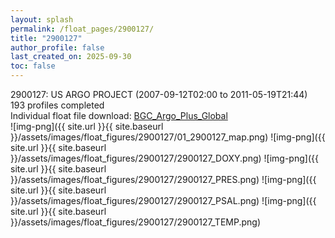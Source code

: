 ```yaml
---
layout: splash
permalink: /float_pages/2900127/
title: "2900127"
author_profile: false
last_created_on: 2025-09-30
toc: false
---
```

 
2900127: US ARGO PROJECT (2007-09-12T02:00 to 2011-05-19T21:44)\
193 profiles completed\
Individual float file download: [BGC_Argo_Plus_Global](https://ftp.soest.hawaii.edu/bgc_argo_plus/Individual_Floats/outliers_removed/2900127_Sprof_processed.nc)\
![img-png]({{ site.url }}{{ site.baseurl }}/assets/images/float_figures/2900127/01_2900127_map.png)
![img-png]({{ site.url }}{{ site.baseurl }}/assets/images/float_figures/2900127/2900127_DOXY.png)
![img-png]({{ site.url }}{{ site.baseurl }}/assets/images/float_figures/2900127/2900127_PRES.png)
![img-png]({{ site.url }}{{ site.baseurl }}/assets/images/float_figures/2900127/2900127_PSAL.png)
![img-png]({{ site.url }}{{ site.baseurl }}/assets/images/float_figures/2900127/2900127_TEMP.png)
